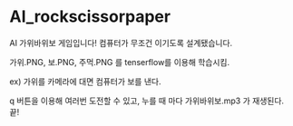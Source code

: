 # AI_rockscissorpaper
AI 가위바위보 게임입니다! 컴퓨터가 무조건 이기도록 설계됐습니다.

가위.PNG, 보.PNG, 주먹.PNG 를 tenserflow를 이용해 학습시킴.

ex) 가위를 카메라에 대면 컴퓨터가 보를 낸다.

q 버튼을 이용해 여러번 도전할 수 있고, 누를 때 마다 가위바위보.mp3 가 재생된다. 끝!

